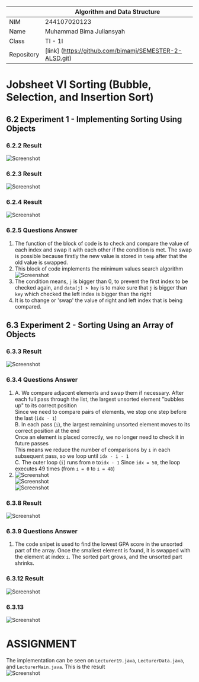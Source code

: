 |  | Algorithm and Data Structure |
|--|--|
| NIM | 244107020123 |
| Name |Muhammad Bima Juliansyah|
| Class | TI - 1I |
| Repository | [link] (https://github.com/bimamj/SEMESTER-2-ALSD.git) |

# Jobsheet VI Sorting (Bubble, Selection, and Insertion Sort)

## 6.2 Experiment 1 - Implementing Sorting Using Objects

### 6.2.2 Result
![Screenshot](img/image1.png)

### 6.2.3 Result
![Screenshot](img/image2.png)

### 6.2.4 Result
![Screenshot](img/image3.png)

### 6.2.5 Questions Answer
1. The function of the block of code is to check and compare the value of each index and swap it with each other if the condition is met. The swap is possible because firstly the new value is stored in `temp` after that the old value is swapped.
2. This block of code implements the minimum values search algorithm ![Screenshot](img/image4.png)
3. The condition means, `j` is bigger than 0, to prevent the first index to be checked again, and `data[j] > key` is to make sure that `j` is bigger than `key` which checked the left index is bigger than the right
4. It is to change or 'swap' the value of right and left index that is being compared.

## 6.3 Experiment 2 - Sorting Using an Array of Objects
### 6.3.3 Result
![Screenshot](img/image4.png)

### 6.3.4 Questions Answer
1. A. We compare adjacent elements and swap them if necessary. After each full pass through the list, the largest unsorted element "bubbles up" to its correct position  
Since we need to compare pairs of elements, we stop one step before the last (`idx - 1`)  
B. In each pass (`i`), the largest remaining unsorted element moves to its correct position at the end  
Once an element is placed correctly, we no longer need to check it in future passes  
This means we reduce the number of comparisons by `i` in each subsequent pass, so we loop until `idx - i - 1`  
C. The outer loop (`i`) runs from `0` to` idx - 1 ` 
Since `idx = 50`, the loop executes 49 times (from `i = 0` to `i = 48`)
2. ![Screenshot](img/image5.png)  
![Screenshot](img/image6.png)  
![Screenshot](img/image7.png)

### 6.3.8 Result
![Screenshot](img/image8.png)

### 6.3.9 Questions Answer
1. The code snipet is used to find the lowest GPA score in the unsorted part of the array. Once the smallest element is found, it is swapped with the element at index `i`. The sorted part grows, and the unsorted part shrinks.

### 6.3.12 Result
![Screenshot](img/image9.png)

### 6.3.13
![Screenshot](img/image10.png)

# ASSIGNMENT
The implementation can be seen on `Lecturer19.java`, `LecturerData.java`, and `LecturerMain.java`. This is the result  
![Screenshot](img/image12.png)
